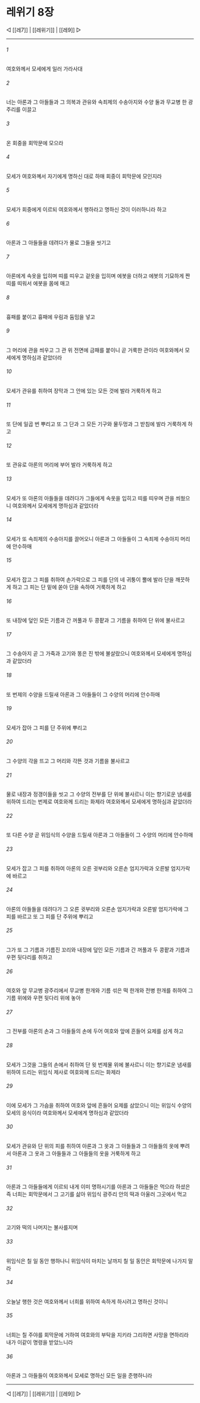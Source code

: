 # 레위기 8장

◁ [[레7]] | [[레위기]] | [[레9]] ▷
***

###### 1
여호와께서 모세에게 일러 가라사대

###### 2
너는 아론과 그 아들들과 그 의복과 관유와 속죄제의 수송아지와 수양 둘과 무교병 한 광주리를 이끌고

###### 3
온 회중을 회막문에 모으라

###### 4
모세가 여호와꼐서 자기에게 명하신 대로 하매 회중이 회막문에 모인지라

###### 5
모세가 회중에게 이르되 여호와께서 행하라고 명하신 것이 이러하니라 하고

###### 6
아론과 그 아들들을 데려다가 물로 그들을 씻기고

###### 7
아론에게 속옷을 입히며 띠를 띠우고 겉옷을 입히며 에봇을 더하고 에봇의 기묘하게 짠 띠를 띠워서 에봇을 몸에 매고

###### 8
흉패를 붙이고 흉패에 우림과 둠밈을 넣고

###### 9
그 머리에 관을 씌우고 그 관 위 전면에 금패를 붙이니 곧 거룩한 관이라 여호와께서 모세에게 명하심과 같았더라

###### 10
모세가 관유를 취하여 장막과 그 안에 있는 모든 것에 발라 거룩하게 하고

###### 11
또 단에 일곱 번 뿌리고 또 그 단과 그 모든 기구와 물두멍과 그 받침에 발라 거룩하게 하고

###### 12
또 관유로 아론의 머리에 부어 발라 거룩하게 하고

###### 13
모세가 또 아론의 아들들을 데려다가 그들에게 속옷을 입히고 띠를 띠우며 관을 씌웠으니 여호와께서 모세에게 명하심과 같았더라

###### 14
모세가 또 속죄제의 수송아지를 끌어오니 아론과 그 아들들이 그 속죄제 수송아지 머리에 안수하매

###### 15
모세가 잡고 그 피를 취하여 손가락으로 그 피를 단의 네 귀퉁이 뿔에 발라 단을 깨끗하게 하고 그 피는 단 밑에 쏟아 단을 속하여 거룩하게 하고

###### 16
또 내장에 덮인 모든 기름과 간 꺼풀과 두 콩팥과 그 기름을 취하여 단 위에 불사르고

###### 17
그 수송아지 곧 그 가죽과 고기와 똥은 진 밖에 불살랐으니 여호와께서 모세에게 명하심과 같았더라

###### 18
또 번제의 수양을 드릴새 아론과 그 아들들이 그 수양의 머리에 안수하매

###### 19
모세가 잡아 그 피를 단 주위에 뿌리고

###### 20
그 수양의 각을 뜨고 그 머리와 각뜬 것과 기름을 불사르고

###### 21
물로 내장과 정갱이들을 씻고 그 수양의 전부를 단 위에 불사르니 이는 향기로운 냄새를 위하여 드리는 번제로 여호와께 드리는 화제라 여호와께서 모세에게 명하심과 같았더라

###### 22
또 다른 수양 곧 위임식의 수양을 드릴새 아론과 그 아들들이 그 수양의 머리에 안수하매

###### 23
모세가 잡고 그 피를 취하여 아론의 오른 귓부리와 오른손 엄지가락과 오른발 엄지가락에 바르고

###### 24
아론의 아들들을 데려다가 그 오른 귓부리와 오른손 엄지가락과 오른발 엄지가락에 그 피를 바르고 또 그 피를 단 주위에 뿌리고

###### 25
그가 또 그 기름과 기름진 꼬리와 내장에 덮인 모든 기름과 간 꺼풀과 두 콩팥과 기름과 우편 뒷다리를 취하고

###### 26
여호와 앞 무교병 광주리에서 무교병 한개와 기름 섞은 떡 한개와 전병 한개를 취하여 그 기름 위에와 우편 뒷다리 위에 놓아

###### 27
그 전부를 아론의 손과 그 아들들의 손에 두어 여호와 앞에 흔들어 요제를 삼게 하고

###### 28
모세가 그것을 그들의 손에서 취하여 단 윗 번제물 위에 불사르니 이는 향기로운 냄새를 위하여 드리는 위임식 제사로 여호와께 드리는 화제라

###### 29
이에 모세가 그 가슴을 취하여 여호와 앞에 흔들어 요제를 삼았으니 이는 위임식 수양의 모세의 응식이라 여호와께서 모세에게 명하심과 같았더라

###### 30
모세가 관유와 단 위의 피를 취하여 아론과 그 옷과 그 아들들과 그 아들들의 옷에 뿌려서 아론과 그 옷과 그 아들들과 그 아들들의 옷을 거룩하게 하고

###### 31
아론과 그 아들들에게 이르되 내게 이미 명하시기를 아론과 그 아들들은 먹으라 하셨은즉 너희는 회막문에서 그 고기를 삶아 위임식 광주리 안의 떡과 아울러 그곳에서 먹고

###### 32
고기와 떡의 나머지는 불사를지며

###### 33
위임식은 칠 일 동안 행하나니 위임식이 마치는 날까지 칠 일 동안은 회막문에 나가지 말라

###### 34
오늘날 행한 것은 여호와께서 너희를 위하여 속하게 하시려고 명하신 것이니

###### 35
너희는 칠 주야를 회막문에 거하여 여호와의 부탁을 지키라 그리하면 사망을 면하리라 내가 이같이 명령을 받았느니라

###### 36
아론과 그 아들들이 여호와께서 모세로 명하신 모든 일을 준행하니라

***
◁ [[레7]] | [[레위기]] | [[레9]] ▷